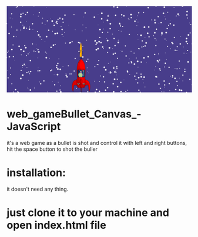 ![](images/bullet.png)



# web_gameBullet_Canvas_-JavaScript
it's a web game as a bullet is shot and control it with left and right buttons, hit the space button to shot the buller


# installation:

it doesn't need any thing.

# just clone it to your machine and open index.html file
